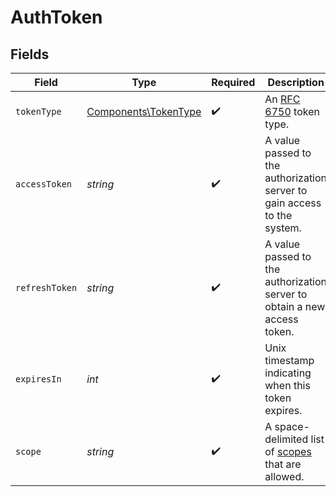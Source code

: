 # AuthToken


## Fields

| Field                                                                                                 | Type                                                                                                  | Required                                                                                              | Description                                                                                           | Example                                                                                               |
| ----------------------------------------------------------------------------------------------------- | ----------------------------------------------------------------------------------------------------- | ----------------------------------------------------------------------------------------------------- | ----------------------------------------------------------------------------------------------------- | ----------------------------------------------------------------------------------------------------- |
| `tokenType`                                                                                           | [Components\TokenType](../../Models/Components/TokenType.md)                                          | :heavy_check_mark:                                                                                    | An [RFC 6750](https://www.rfc-editor.org/rfc/rfc6750#section-6.1) token type.                         | Bearer                                                                                                |
| `accessToken`                                                                                         | *string*                                                                                              | :heavy_check_mark:                                                                                    | A value passed to the authorization server to gain access to the system.                              | eyJhbGciOiJFZERTQSIsImN0eSI6IkpXVCIsImtpZCI6IkR...                                                    |
| `refreshToken`                                                                                        | *string*                                                                                              | :heavy_check_mark:                                                                                    | A value passed to the authorization server to obtain a new access token.                              | eyJhbGc0eSI6TQSIsImN0kpXVCIsImtp6IkpXVsImtpZC0a...                                                    |
| `expiresIn`                                                                                           | *int*                                                                                                 | :heavy_check_mark:                                                                                    | Unix timestamp indicating when this token expires.                                                    | 1736964352                                                                                            |
| `scope`                                                                                               | *string*                                                                                              | :heavy_check_mark:                                                                                    | A space-delimited list of [scopes](https://docs.moov.io/api/authentication/scopes/) that are allowed. | /accounts.read /accounts.write                                                                        |